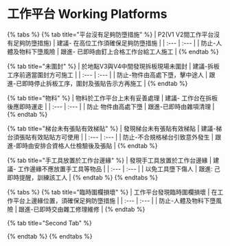 # 工作平台 Working Platforms

{% tabs %}
{% tab title="平台沒有足夠防墮措施" %}
| P2\(V1 V2間工作平台沒有足夠防墮措施\) | 建議- 在高位工作須確保足夠防墮措施 |
| :--- | :--- |
| 防止-人體及物料下墮風險 | 跟進- 已即時由釘上合格工作台給工人施工 |
{% endtab %}

{% tab title="未圍封" %}
| 於地點V3與V4中間發現拆板現場未圍封 | 建議-拆板工序前適當圍封方可施工 |
| :--- | :--- |
| 防止-物件由高處下墮，擊中途人 | 跟進-已即時停止拆板工序，圍封及張貼告示方再施工 |
{% endtab %}

{% tab title="物料" %}
| 物料於工作平台上未有妥善處理 | 建議- 工作台在拆板後應即時運走 |
| :--- | :--- |
| 防止 物件由高處下墮 | 跟進-已即時由雜項清理 |
{% endtab %}

{% tab title="梯台未有張貼有效梯貼" %}
| 發現梯台未有張貼有效梯貼 | 建議-梯台須張貼有效貼貼方可使用 |
| :--- | :--- |
| 防止-不合規格梯台引致意外發生 | 跟進-即時由安排合資格人仕檢驗後及張貼 |
{% endtab %}

{% tab title="手工具放置於工作台邊緣" %}
| 發現手工具放置於工作台邊緣 | 建議- 工作邊緣不應放置手工具等物品 |
| :--- | :--- |
| 以免工具墮下傷人 | 跟進: 己即時提醒，訓練該工人 |
{% endtab %}
{% endtabs %}

{% tabs %}
{% tab title="臨時圍欄損壞" %}
| 工作平台發現臨時圍欄損壞 | 在工作平台上邊緣位置，須確保足夠防墮措施 |
| :--- | :--- |
| 防止-人體及物料下墮風險 | 跟進-已即時交由雜工修理維修 |
{% endtab %}

{% tab title="Second Tab" %}

{% endtab %}
{% endtabs %}

